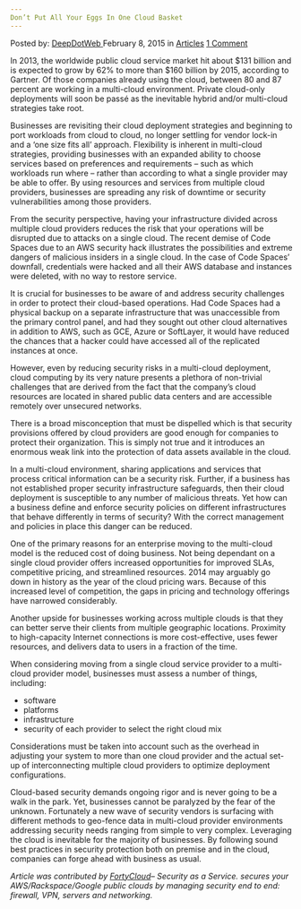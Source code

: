 ```yaml
---
Don’t Put All Your Eggs In One Cloud Basket
---
```

<article class="post-listing post-8992 post type-post status-publish format-standard has-post-thumbnail hentry tag-basket tag-cloud tag-eggs tag-put">
<div class="post-inner">
<span>Posted by: <a href="https://www.deepdotweb.com/author/admin/" title="">DeepDotWeb </a></span>
<span>February 8, 2015</span>
<span>in <a href="https://www.deepdotweb.com/category/articles/" rel="category tag">Articles</a></span>
<span><a href="https://www.deepdotweb.com/2015/02/08/dont-put-eggs-one-cloud-basket/#comments">1 Comment</a></span>


<p>In 2013, the worldwide public cloud service market hit about $131 billion and is expected to grow by 62% to more than $160 billion by 2015, according to Gartner. Of those companies already using the cloud, between 80 and 87 percent are working in a multi-cloud environment. Private cloud-only deployments will soon be passé as the inevitable hybrid and/or multi-cloud strategies take root.</p>
<p>Businesses are revisiting their cloud deployment strategies and beginning to port workloads from cloud to cloud, no longer settling for vendor lock-in and a ‘one size fits all’ approach. Flexibility is inherent in multi-cloud strategies, providing businesses with an expanded ability to choose services based on preferences and requirements – such as which workloads run where – rather than according to what a single provider may be able to offer. By using resources and services from multiple cloud providers, businesses are spreading any risk of downtime or security vulnerabilities among those providers.</p>
<p>From the security perspective, having your infrastructure divided across multiple cloud providers reduces the risk that your operations will be disrupted due to attacks on a single cloud. The recent demise of Code Spaces due to an AWS security hack illustrates the possibilities and extreme dangers of malicious insiders in a single cloud. In the case of Code Spaces’ downfall, credentials were hacked and all their AWS database and instances were deleted, with no way to restore service.</p>
<p>It is crucial for businesses to be aware of and address security challenges in order to protect their cloud-based operations. Had Code Spaces had a physical backup on a separate infrastructure that was unaccessible from the primary control panel, and had they sought out other cloud alternatives in addition to AWS, such as GCE, Azure or SoftLayer, it would have reduced the chances that a hacker could have accessed all of the replicated instances at once.</p>
<p>However, even by reducing security risks in a multi-cloud deployment, cloud computing by its very nature presents a plethora of non-trivial challenges that are derived from the fact that the company&#8217;s cloud resources are located in shared public data centers and are accessible remotely over unsecured networks.</p>
<p>There is a broad misconception that must be dispelled which is that security provisions offered by cloud providers are good enough for companies to protect their organization. This is simply not true and it introduces an enormous weak link into the protection of data assets available in the cloud.</p>
<p>In a multi-cloud environment, sharing applications and services that process critical information can be a security risk. Further, if a business has not established proper security infrastructure safeguards, then their cloud deployment is susceptible to any number of malicious threats. Yet how can a business define and enforce security policies on different infrastructures that behave differently in terms of security? With the correct management and policies in place this danger can be reduced.</p>
<p>One of the primary reasons for an enterprise moving to the multi-cloud model is the reduced cost of doing business. Not being dependant on a single cloud provider offers increased opportunities for improved SLAs, competitive pricing, and streamlined resources. 2014 may arguably go down in history as the year of the cloud pricing wars. Because of this increased level of competition, the gaps in pricing and technology offerings have narrowed considerably.</p>
<p>Another upside for businesses working across multiple clouds is that they can better serve their clients from multiple geographic locations. Proximity to high-capacity Internet connections is more cost-effective, uses fewer resources, and delivers data to users in a fraction of the time.</p>
<p>When considering moving from a single cloud service provider to a multi-cloud provider model, businesses must assess a number of things, including:</p>
<ul>
<li>software</li>
<li>platforms</li>
<li>infrastructure</li>
<li>security of each provider to select the right cloud mix</li>
</ul>
<p>Considerations must be taken into account such as the overhead in adjusting your system to more than one cloud provider and the actual set-up of interconnecting multiple cloud providers to optimize deployment configurations.</p>
<p>Cloud-based security demands ongoing rigor and is never going to be a walk in the park. Yet, businesses cannot be paralyzed by the fear of the unknown. Fortunately a new wave of security vendors is surfacing with different methods to geo-fence data in multi-cloud provider environments addressing security needs ranging from simple to very complex. Leveraging the cloud is inevitable for the majority of businesses. By following sound best practices in security protection both on premise and in the cloud, companies can forge ahead with business as usual.</p>
<p><em>Article was contributed by <a href="http://fortycloud.com">FortyCloud</a>&#8211; <span class="st"><span dir="ltr">Security as a Service. secures your AWS/Rackspace/Google public clouds by managing security end to end: firewall, VPN, servers and networking.</span></span></em></p>
</div>
<span style="display:none"><a href="https://www.deepdotweb.com/tag/basket/" rel="tag">basket</a> <a href="https://www.deepdotweb.com/tag/cloud/" rel="tag">cloud</a> <a href="https://www.deepdotweb.com/tag/eggs/" rel="tag">eggs</a> <a href="https://www.deepdotweb.com/tag/put/" rel="tag">put</a></span> <span style="display:none" class="updated">2015-02-08</span>
<div style="display:none" class="vcard author" itemprop="author" itemscope itemtype="http://schema.org/Person"><strong class="fn" itemprop="name">